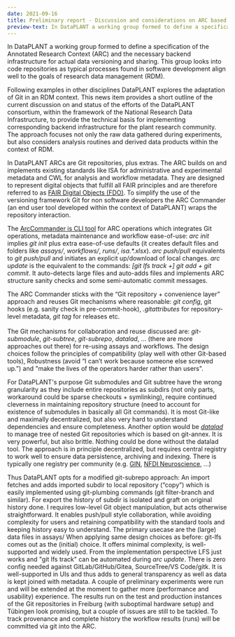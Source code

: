 ```yaml
---
date: 2021-09-16
title: Preliminary report - Discussion and considerations on ARC based data versioning and sharing
preview-text: In DataPLANT a working group formed to define a specification of the Annotated Research Context (ARC) and the necessary backend infrastructure for actual data versioning and sharing. This group looks into code repositories as typical processes found in software development align well to the goals of research data management (RDM)...
---
```


In DataPLANT a working group formed to define a specification of the Annotated Research Context (ARC) and the necessary backend infrastructure for actual data versioning and sharing. This group looks into code repositories as typical processes found in software development align well to the goals of research data management (RDM).

Following examples in other disciplines DataPLANT explores the adaptation of Git in an RDM context. This news item provides a short outline of the current discussion on and status of the efforts of the DataPLANT consortium, within the framework of the National Research Data Infrastructure, to provide the technical basis for implementing corresponding backend infrastructure for the plant research community.
The approach focuses not only the raw data gathered during experiments, but also considers analysis routines and derived data products within the context of RDM.

In DataPLANT ARCs are Git repositories, plus extras. The ARC builds on and implements existing standards like ISA for administrative and experimental metadata and CWL for analysis and workflow metadata. They are designed to represent digital objects that fulfill all FAIR principles and are therefore referred to as <a href="https://fairdo.org"
title="FAIR Digital Objects Forum">FAIR Digital Objects (FDO)</a>.
To simplify the use of the versioning framework Git for non software developers the ARC Commander (an end user tool developed within the context of DataPLANT) wraps the repository interaction.

The <a href="https://github.com/nfdi4plants/arcCommander" title="Code repository for the ARC Commander">ArcCommander is CLI tool</a> for ARC operations which integrates Git operations, metadata maintenance and workflow ease-of-use: <em>arc init </em>implies <em>git init</em> plus extra ease-of-use defaults (it creates default files and folders like <em>assays/</em>, <em>workflows/</em>, <em>runs/</em>, <em>isa.*.xlsx</em>). <em>arc push/pull</em> equivalents to <em>git push/pull</em> and initiates an explicit up/download of local changes.
<em>arc update</em> is the equivalent to the commands: <em>[git lfs track +] git add + git commit</em>. It auto-detects large files and auto-adds files and implements ARC structure sanity checks and some semi-automatic commit messages.

The ARC Commander sticks with the “Git repository + convenience layer”
approach and reuses Git mechanisms where reasonable: <em>git config</em>, git hooks (e.g. sanity check in pre-commit-hook), <em>.gitattributes</em> for repository-level metadata, <em>git tag</em> for releases etc. <br /> <br />The Git mechanisms for collaboration and reuse discussed are: <em>git-submodule</em>, <em>git-subtree</em>, <em>git-subrepo</em>, <em>datalad</em>, ... (there are more approaches out there) for re-using assays and workflows. The design choices follow the principles of compatibility (play well with other Git-based tools), Robustness (avoid “I can’t work because someone else screwed up.”) and "make the lives of the operators harder rather than users".

For DataPLANT's purpose Git submodules and Git subtree have the wrong granularity as they include entire repositories as subdirs (not only parts, workaround could be sparse checkouts + symlinking), require continued cleverness in maintaining repository structure (need to account for existence of submodules in basically all Git commands). It is most Git-like and maximally decentralized, but also very hard to understand dependencies and ensure completeness. Another option would be <a href="https://www.datalad.org" title="DataLad provides joint management of analysis code and data."><em>datalad</em></a> to manage tree of nested Git repositories which is based on git-annex. It is very powerful, but also brittle. Nothing could be done without the datalad tool. The approach is in principle decentralized, but requires central registry to work well to ensure data persistence, archiving and indexing. There is typically one registry per community (e.g. <a href="https://gin.g-node.org/" title="Modern Research Data Management for Neuroscience">GIN</a>, <a href="https://nfdi-neuro.de/" title="NFDI Neuroscience">NFDI Neuroscience</a>, ...)

Thus DataPLANT opts for a modified git-subrepo approach: An import fetches and adds imported subdir to local repository (“copy”) which is easily implemented using git-plumbing commands (git filter-branch and similar). For export the history of subdir is isolated and graft on original history done. I requires low-level Git object manipulation, but acts otherwise straightforward. It enables push/pull style collaboration, while avoiding complexity for users and retaining compatibility with the standard tools and keeping history easy to understand. The primary usecase are the (large) data files in assays/ When applying same design choices as before: git-lfs comes out as the
(initial) choice. It offers minimal complexity, is well-supported and widely used. From the implementation perspective LFS just works and "git lfs track" can be automated during <em>arc update</em>. There is zero config needed against GitLab/GitHub/Gitea, SourceTree/VS Code/gitk. It is well-supported in UIs and thus adds to general transparency as well as data is kept joined with metadata. A couple of preliminary experiments were run and will be extended at the moment to gather more (performance and usability) experience. The results run on the test and production instances of the Git repositories in Freiburg (with suboptimal hardware setup) and Tübingen look promising, but a couple of issues are still to be tackled. To track provenance and complete history the workflow results (runs) will be committed via git into the ARC.


